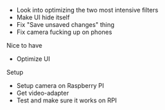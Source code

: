 - Look into optimizing the two most intensive filters
- Make UI hide itself
- Fix "Save unsaved changes" thing
- Fix camera fucking up on phones

Nice to have
- Optimize UI


Setup
- Setup camera on Raspberry PI
- Get video-adapter
- Test and make sure it works on RPI